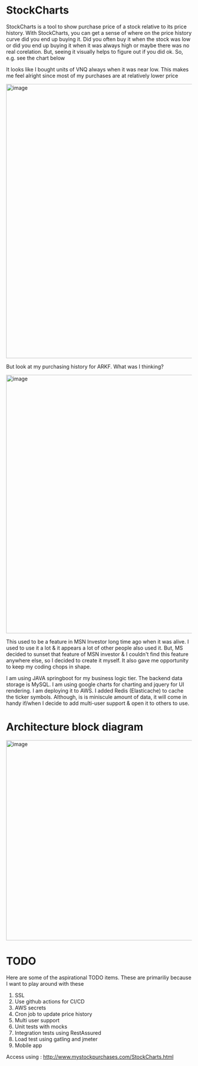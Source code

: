 # StockCharts

StockCharts is a tool to show purchase price of a stock relative to its price history. With StockCharts, you can get a sense of where on the price history curve did you end up buying it. Did you often buy it when the stock was low or did you end up buying it when it was always high or maybe there was no real corelation. But, seeing it visually helps to figure out if you did ok. So, e.g. see the chart below

It looks like I bought units of VNQ always when it was near low. This makes me feel alright since most of my purchases are at relatively lower price

<img width="744" alt="image" src="https://user-images.githubusercontent.com/17423724/152708370-1cce792c-71f6-4308-bd2f-174b601341a4.png">

But look at my purchasing history for ARKF. What was I thinking?

<img width="701" alt="image" src="https://user-images.githubusercontent.com/17423724/152483450-c5420d33-f66d-4ad9-b69d-76908b9358d9.png">

This used to be a feature in MSN Investor long time ago when it was alive. I used to use it a lot & it appears a lot of other people also used it. But, MS decided to sunset that feature of MSN investor & I couldn't find this feature anywhere else, so I decided to create it myself. It also gave me opportunity to keep my coding chops in shape. 

I am using JAVA springboot for my business logic tier. The backend data storage is MySQL. I am using google charts for charting and jquery for UI rendering. I am deploying it to AWS. I added Redis (Elasticache) to cache the ticker symbols. Although, is is miniscule amount of data, it will come in handy if/when I decide to add multi-user support & open it to others to use.

# Architecture block diagram

<img width="543" alt="image" src="https://user-images.githubusercontent.com/17423724/152710158-c4920c9b-a50f-40f8-85b9-32f8baa62f46.png">

# TODO
Here are some of the aspirational TODO items. These are primariliy because I want to play around with these

1. SSL
2. Use github actions for CI/CD
3. AWS secrets
4. Cron job to update price history
5. Multi user support
6. Unit tests with mocks
7. Integration tests using RestAssured
8. Load test using gatling and jmeter
9. Mobile app

Access using : http://www.mystockpurchases.com/StockCharts.html
